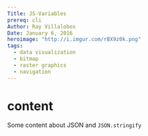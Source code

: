 ```yaml
---
Title: JS-Variables
prereq: cli
Author: Ray Villalobos
Date: January 6, 2016
heroimage: "http://i.imgur.com/rBX9z0k.png"
tags:
  - data visualization
  - bitmap
  - raster graphics
  - navigation
---
```


# content

Some content about JSON and `JSON.stringify`
